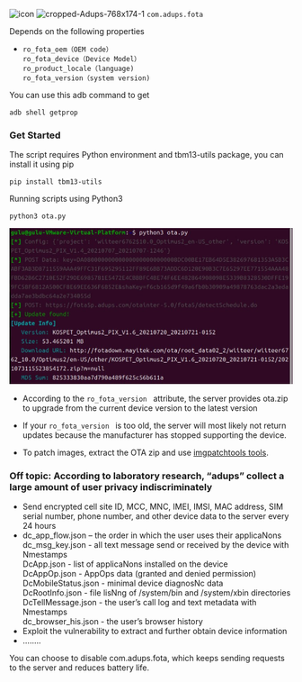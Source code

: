 ![icon](https://github.com/user-attachments/assets/e4436ac8-8583-4e6c-8258-eb4b96afbb59)
![cropped-Adups-768x174-1](https://github.com/user-attachments/assets/a0f9d6c0-a7ee-4ef0-9a35-be00e9983659)
`com.adups.fota`

Depends on the following properties
 
  * 
    ````
    ro_fota_oem（OEM code）
    ro_fota_device（Device Model）
    ro_product_locale（language)
    ro_fota_version（system version)
    ````
 You can use this adb command to get
       
       
    adb shell getprop
### Get Started
The script requires Python environment and tbm13-utils package, you can install it using pip

 ```
pip install tbm13-utils
 ```
Running scripts using Python3
```
python3 ota.py
 ```
 ![Script output when update is found](Examples.jpg)


 * According to the  `ro_fota_version ` attribute, the server provides ota.zip to upgrade from the current device version to the latest version
   
* If your   `ro_fota_version `  is too old, the server will most likely not return updates because the manufacturer has stopped supporting the device.
* To patch images, extract the OTA zip and use [imgpatchtools tools](https://github.com/erfanoabdi/imgpatchtools).

### Off topic: According to laboratory research, “adups” collect a large amount of user privacy indiscriminately
* Send encrypted cell site ID, MCC, MNC, IMEI, IMSI, MAC address, SIM serial number, phone number, and other device data to the server every 24 hours
* dc_app_flow.json – the order in which the user uses their applicaNons  
dc_msg_key.json - all text message send or received by the device with Nmestamps  
DcApp.json - list of applicaNons installed on the device  
DcAppOp.json - AppOps data (granted and denied permission)  
DcMobileStatus.json - minimal device diagnosNc data  
DcRootInfo.json - file lisNng of /system/bin and /system/xbin directories  
DcTellMessage.json - the user’s call log and text metadata with Nmestamps  
dc_browser_his.json - the user’s browser history
* Exploit the vulnerability to extract and further obtain device information
* ........

You can choose to disable com.adups.fota, which keeps sending requests to the server and reduces battery life.
